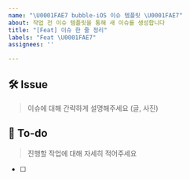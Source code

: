 ```yaml
---
name: "\U0001FAE7 bubble-iOS 이슈 템플릿 \U0001FAE7"
about: 작업 전 이슈 템플릿을 통해 새 이슈를 생성합니다
title: "[Feat] 이슈 한 줄 정리"
labels: "Feat \U0001FAE7"
assignees: ''

---
```


## 🛠 Issue
> 이슈에 대해 간략하게 설명해주세요 (글, 사진)


## 📝 To-do
> 진행할 작업에 대해 자세히 적어주세요
- [ ]
